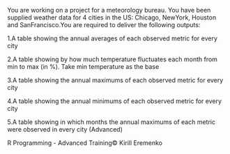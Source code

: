 You are working on a project for a meteorology bureau. You have been supplied weather data for 4 cities in the US: Chicago, NewYork, Houston and SanFrancisco.You are required to deliver the following outputs:

1.A table showing the annual averages of each observed metric for every city

2.A table showing by how much temperature fluctuates each month from min to max (in %). Take min temperature as the base

3.A table showing the annual maximums of each observed metric for every city

4.A table showing the annual minimums of each observed metric for every city

5.A table showing in which months the annual maximums of each metric were observed in every city (Advanced)

R Programming - Advanced Training© Kirill Eremenko
